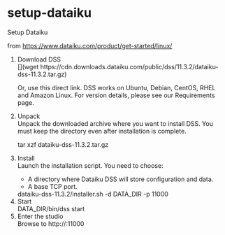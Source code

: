# setup-dataiku
Setup Dataiku

from https://www.dataiku.com/product/get-started/linux/

<ol>
  <li>Download DSS</li>
  [](wget https://cdn.downloads.dataiku.com/public/dss/11.3.2/dataiku-dss-11.3.2.tar.gz)

  Or, use this direct link.
  DSS works on Ubuntu, Debian, CentOS, RHEL and Amazon Linux. For version details, please see our Requirements page.
  
  <li>Unpack</li>
  Unpack the downloaded archive where you want to install DSS.
  You must keep the directory even after installation is complete.

  tar xzf dataiku-dss-11.3.2.tar.gz

  <li>Install</li>
  Launch the installation script. You need to choose:
  <ul>
    <li>A directory where Dataiku DSS will store configuration and data.</li>
    <li>A base TCP port.</li>
  </ul>
  dataiku-dss-11.3.2/installer.sh -d DATA_DIR -p 11000

  <li>Start</li>
  DATA_DIR/bin/dss start

  <li>Enter the studio</li>
  Browse to http://<your server address>:11000

</ol>
